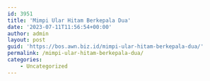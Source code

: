 ```yaml
---
id: 3951
title: 'Mimpi Ular Hitam Berkepala Dua'
date: '2023-07-11T11:56:54+00:00'
author: admin
layout: post
guid: 'https://bos.awn.biz.id/mimpi-ular-hitam-berkepala-dua/'
permalink: /mimpi-ular-hitam-berkepala-dua/
categories:
    - Uncategorized
---
```


